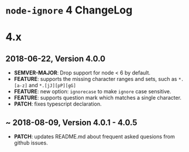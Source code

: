 # `node-ignore` 4 ChangeLog

# 4.x

## 2018-06-22, Version 4.0.0

- **SEMVER-MAJOR**: Drop support for node < 6 by default.
- **FEATURE**: supports the missing character ranges and sets, such as `*.[a-z]` and `*.[jJ][pP][gG]`
- **FEATURE**: new option: `ignorecase` to make `ignore` case sensitive.
- **FEATURE**: supports question mark which matches a single character.
- **PATCH**: fixes typescript declaration.

## ~ 2018-08-09, Version 4.0.1 - 4.0.5

- **PATCH**: updates README.md about frequent asked quesions from github issues.
